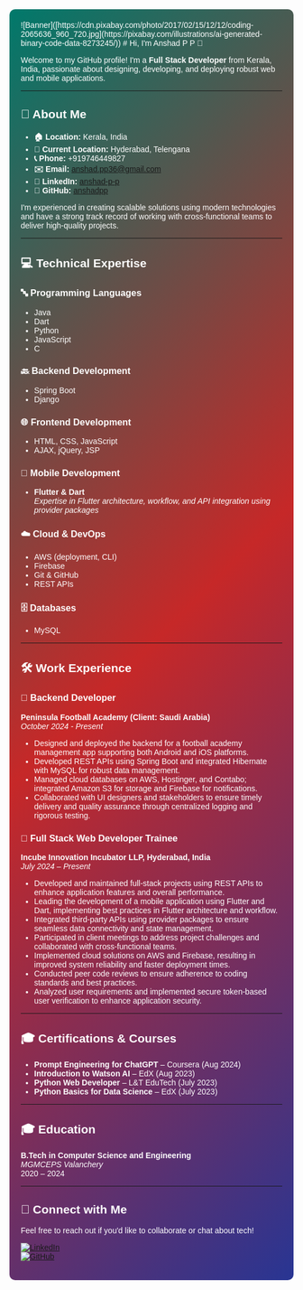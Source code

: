 <div style="background: linear-gradient(135deg, #00796B, #C62828, #283593); padding: 20px; border-radius: 10px; color: #ffffff; font-family: Arial, sans-serif;">
![Banner]([https://cdn.pixabay.com/photo/2017/02/15/12/12/coding-2065636_960_720.jpg](https://pixabay.com/illustrations/ai-generated-binary-code-data-8273245/))
# Hi, I'm Anshad P P 👋

Welcome to my GitHub profile! I'm a **Full Stack Developer** from Kerala, India, passionate about designing, developing, and deploying robust web and mobile applications.

---

## 👋 About Me

- **🏠 Location:** Kerala, India  
- **📍 Current Location:** Hyderabad, Telengana  
- **📞 Phone:** +919746449827  
- **✉️ Email:** [anshad.pp36@gmail.com](mailto:anshad.pp36@gmail.com)  
- **🔗 LinkedIn:** [anshad-p-p](https://in.linkedin.com/in/anshad-p-p)  
- **🐙 GitHub:** [anshadpp](https://github.com/anshadpp)

I'm experienced in creating scalable solutions using modern technologies and have a strong track record of working with cross-functional teams to deliver high-quality projects.

---

## 💻 Technical Expertise

### 🔤 Programming Languages
- Java
- Dart
- Python
- JavaScript
- C

### 🔙 Backend Development
- Spring Boot
- Django

### 🌐 Frontend Development
- HTML, CSS, JavaScript
- AJAX, jQuery, JSP

### 📱 Mobile Development
- **Flutter & Dart**  
  *Expertise in Flutter architecture, workflow, and API integration using provider packages*

### ☁️ Cloud & DevOps
- AWS (deployment, CLI)
- Firebase
- Git & GitHub
- REST APIs

### 🗄 Databases
- MySQL

---

## 🛠 Work Experience

### 🏢 Backend Developer  
**Peninsula Football Academy (Client: Saudi Arabia)**  
*October 2024 - Present*  
- Designed and deployed the backend for a football academy management app supporting both Android and iOS platforms.
- Developed REST APIs using Spring Boot and integrated Hibernate with MySQL for robust data management.
- Managed cloud databases on AWS, Hostinger, and Contabo; integrated Amazon S3 for storage and Firebase for notifications.
- Collaborated with UI designers and stakeholders to ensure timely delivery and quality assurance through centralized logging and rigorous testing.

### 💼 Full Stack Web Developer Trainee  
**Incube Innovation Incubator LLP, Hyderabad, India**  
*July 2024 – Present*  
- Developed and maintained full-stack projects using REST APIs to enhance application features and overall performance.
- Leading the development of a mobile application using Flutter and Dart, implementing best practices in Flutter architecture and workflow.
- Integrated third-party APIs using provider packages to ensure seamless data connectivity and state management.
- Participated in client meetings to address project challenges and collaborated with cross-functional teams.
- Implemented cloud solutions on AWS and Firebase, resulting in improved system reliability and faster deployment times.
- Conducted peer code reviews to ensure adherence to coding standards and best practices.
- Analyzed user requirements and implemented secure token-based user verification to enhance application security.

---

## 🎓 Certifications & Courses

- **Prompt Engineering for ChatGPT** – Coursera (Aug 2024)
- **Introduction to Watson AI** – EdX (Aug 2023)
- **Python Web Developer** – L&T EduTech (July 2023)
- **Python Basics for Data Science** – EdX (July 2023)

---

## 🎓 Education

**B.Tech in Computer Science and Engineering**  
*MGMCEPS Valanchery*  
2020 – 2024

---

## 🤝 Connect with Me

Feel free to reach out if you'd like to collaborate or chat about tech!

[![LinkedIn](https://img.shields.io/badge/LinkedIn-anshad--p--p-blue?style=flat&logo=linkedin&logoColor=white)](https://in.linkedin.com/in/anshad-p-p)  
[![GitHub](https://img.shields.io/badge/GitHub-anshadpp-red?style=flat&logo=github&logoColor=white)](https://github.com/anshadpp)

</div>
